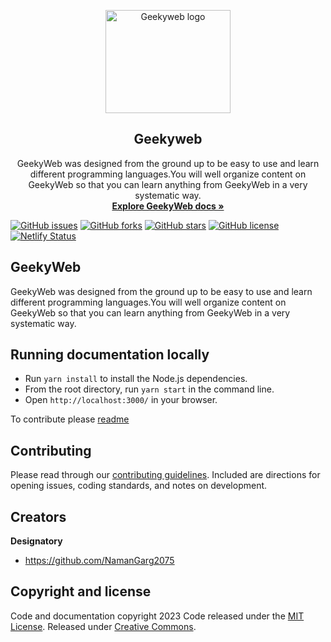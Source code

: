 <p align="center">
  <a href="https://geekyweb.eu.org/">
    <img src="https://geekyweb.eu.org/img/logo.svg" alt="Geekyweb logo" width="200" height="165"/>
  </a>

</p> 

<h2 align="center">Geekyweb</h2>

<p align="center">
GeekyWeb was designed from the ground up to be easy to use and learn different programming languages.You will well organize content on GeekyWeb so that you can learn anything from GeekyWeb in a very systematic way.
<a href="https://geekyweb.eu.org">
<br/><strong>Explore GeekyWeb docs »</strong></a>
<br/>

[![GitHub issues](https://img.shields.io/github/issues/Designatory/geekyweb?style=plastic)](https://github.com/Designatory/geekyweb/issues)
[![GitHub forks](https://img.shields.io/github/forks/Designatory/geekyweb)](https://github.com/Designatory/geekyweb/network)
[![GitHub stars](https://img.shields.io/github/stars/Designatory/geekyweb)](https://github.com/Designatory/geekyweb/stargazers)
[![GitHub license](https://img.shields.io/github/license/Designatory/geekyweb)](https://github.com/Designatory/GeekyWeb/blob/main/LICENSE)
[![Netlify Status](https://api.netlify.com/api/v1/badges/eea5f7ad-0840-4df2-b5d1-2a11930b9adf/deploy-status?branch=main)](https://geekyweb.eu.org/)
</p>

## GeekyWeb

GeekyWeb was designed from the ground up to be easy to use and learn different programming languages.You will well organize content on GeekyWeb so that you can learn anything from GeekyWeb in a very systematic way.

## Running documentation locally

- Run `yarn install` to install the Node.js dependencies.
- From the root directory, run `yarn start` in the command line.
- Open `http://localhost:3000/` in your browser.

To contribute please [readme](https://geekyweb.eu.org/docs/legal/contributing)

## Contributing

Please read through our [contributing guidelines](https://geekyweb.eu.org/docs/legal/contributing). Included are directions for opening issues, coding standards, and notes on development.

## Creators

**Designatory**

- <https://github.com/NamanGarg2075>

## Copyright and license

Code and documentation copyright 2023 Code released under the [MIT License](https://github.com/designatory/geekyweb/LICENSE). Released under [Creative Commons](https://creativecommons.org/licenses/by/3.0/).

